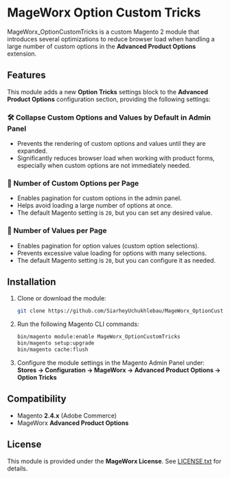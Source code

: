 # MageWorx Option Custom Tricks

MageWorx_OptionCustomTricks is a custom Magento 2 module that introduces several optimizations to reduce browser load when handling a large number of custom options in the **Advanced Product Options** extension.

## Features

This module adds a new **Option Tricks** settings block to the **Advanced Product Options** configuration section, providing the following settings:

### 🛠 Collapse Custom Options and Values by Default in Admin Panel
- Prevents the rendering of custom options and values until they are expanded.
- Significantly reduces browser load when working with product forms, especially when custom options are not immediately needed.

### 📄 Number of Custom Options per Page
- Enables pagination for custom options in the admin panel.
- Helps avoid loading a large number of options at once.
- The default Magento setting is `20`, but you can set any desired value.

### 🔢 Number of Values per Page
- Enables pagination for option values (custom option selections).
- Prevents excessive value loading for options with many selections.
- The default Magento setting is `20`, but you can configure it as needed.

## Installation

1. Clone or download the module:
   ```sh
   git clone https://github.com/SiarheyUchukhlebau/MageWorx_OptionCustomTricks.git app/code/MageWorx/OptionCustomTricks
   ```

2. Run the following Magento CLI commands:
   ```sh
   bin/magento module:enable MageWorx_OptionCustomTricks
   bin/magento setup:upgrade
   bin/magento cache:flush
   ```

3. Configure the module settings in the Magento Admin Panel under:  
   **Stores → Configuration → MageWorx → Advanced Product Options → Option Tricks**

## Compatibility
- Magento **2.4.x** (Adobe Commerce)
- MageWorx **Advanced Product Options**

## License
This module is provided under the **MageWorx License**. See [LICENSE.txt](https://support.mageworx.com/genext/license/) for details.


